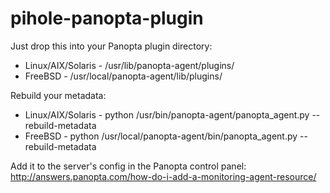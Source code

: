 # pihole-panopta-plugin
Just drop this into your Panopta plugin directory:
- Linux/AIX/Solaris - /usr/lib/panopta-agent/plugins/
- FreeBSD - /usr/local/panopta-agent/lib/plugins/

Rebuild your metadata:
- Linux/AIX/Solaris - python /usr/bin/panopta-agent/panopta_agent.py --rebuild-metadata
- FreeBSD - python /usr/local/panopta-agent/bin/panopta_agent.py --rebuild-metadata

Add it to the server's config in the Panopta control panel:
http://answers.panopta.com/how-do-i-add-a-monitoring-agent-resource/
